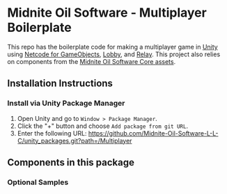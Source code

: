 # Midnite Oil Software - Multiplayer Boilerplate

This repo has the boilerplate code for making a multiplayer game in [Unity](https://unity.com/download) using [Netcode for GameObjects](https://docs-multiplayer.unity3d.com/netcode/current/about/), [Lobby](https://docs.unity.com/ugs/manual/lobby/manual/unity-lobby-service), and [Relay](https://docs.unity.com/ugs/en-us/manual/relay/manual/introduction).
This project also relies on components from the [Midnite Oil Software Core assets](https://github.com/Midnite-Oil-Software-L-L-C/unity_packages/tree/main/Core).

## Installation Instructions

### Install via Unity Package Manager
1. Open Unity and go to `Window > Package Manager`.
2. Click the "+" button and choose `Add package from git URL`.
3. Enter the following URL: https://github.com/Midnite-Oil-Software-L-L-C/unity_packages.git?path=/Multiplayer

## Components in this package

### Optional Samples